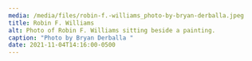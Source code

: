 ```yaml
---
media: /media/files/robin-f.-williams_photo-by-bryan-derballa.jpeg
title: Robin F. Williams
alt: Photo of Robin F. Williams sitting beside a painting.
caption: "Photo by Bryan Derballa "
date: 2021-11-04T14:16:00-0500
---
```

